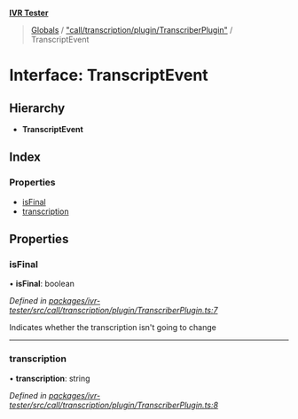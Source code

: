 **[IVR Tester](../README.md)**

> [Globals](../README.md) / ["call/transcription/plugin/TranscriberPlugin"](../modules/_call_transcription_plugin_transcriberplugin_.md) / TranscriptEvent

# Interface: TranscriptEvent

## Hierarchy

* **TranscriptEvent**

## Index

### Properties

* [isFinal](_call_transcription_plugin_transcriberplugin_.transcriptevent.md#isfinal)
* [transcription](_call_transcription_plugin_transcriberplugin_.transcriptevent.md#transcription)

## Properties

### isFinal

•  **isFinal**: boolean

*Defined in [packages/ivr-tester/src/call/transcription/plugin/TranscriberPlugin.ts:7](https://github.com/SketchingDev/ivr-tester/blob/cff7065/packages/ivr-tester/src/call/transcription/plugin/TranscriberPlugin.ts#L7)*

Indicates whether the transcription isn't going to change

___

### transcription

•  **transcription**: string

*Defined in [packages/ivr-tester/src/call/transcription/plugin/TranscriberPlugin.ts:8](https://github.com/SketchingDev/ivr-tester/blob/cff7065/packages/ivr-tester/src/call/transcription/plugin/TranscriberPlugin.ts#L8)*
